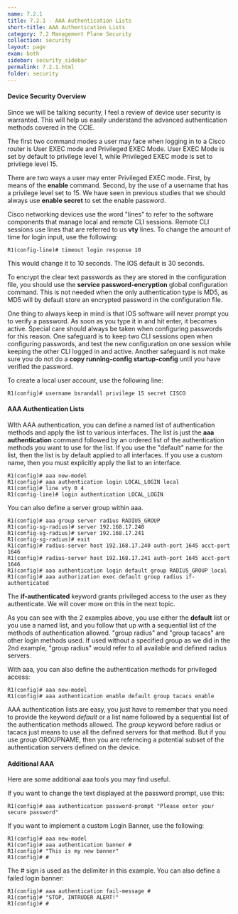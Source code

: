 ```yaml
---
name: 7.2.1
title: 7.2.1 - AAA Authentication Lists
short-title: AAA Authentication Lists
category: 7.2 Management Plane Security
collection: security
layout: page
exam: both
sidebar: security_sidebar
permalink: 7.2.1.html
folder: security
---
```

#### Device Security Overview
Since we will be talking security, I feel a review of device user security is warranted. This will help us easily understand the advanced authentication methods covered in the CCIE.

The first two command modes a user may face when logging in to a Cisco router is User EXEC mode and Privileged EXEC Mode. User EXEC Mode is set by default to privilege level 1, while Privileged EXEC mode is set to privilege level 15.

There are two ways a user may enter Privileged EXEC mode. First, by means of the **enable** command. Second, by the use of a username that has a privilege level set to 15. We have seen in previous studies that we should always use **enable secret** to set the enable password.

Cisco networking devices use the word "lines" to refer to the software components that manage local and remote CLI sessions. Remote CLI sessions use lines that are referred to us **vty** lines. To change the amount of time for login input, use the following:
```
R1(config-line)# timeout login response 10
```
This would change it to 10 seconds. The IOS default is 30 seconds.

To encrypt the clear text passwords as they are stored in the configuration file, you should use the **service password-encryption** global configuration command. This is not needed when the only authentication type is MD5, as MD5 will by default store an encrypted password in the configuration file.

One thing to always keep in mind is that IOS software will never prompt you to verify a password. As soon as you type it in and hit enter, it becomes active. Special care should always be taken when configuring passwords for this reason. One safeguard is to keep two CLI sessions open when configuring passwords, and test the new configuration on one session while keeping the other CLI logged in and active. Another safeguard is not make sure you do not do a **copy running-config startup-config** until you have verified the password.

To create a local user account, use the following line:
```
R1(config)# username bsrandall privilege 15 secret CISCO
```
#### AAA Authentication Lists
WIth AAA authentication, you can define a named list of authentication methods and apply the list to various interfaces. The list is just the **aaa authentication** command followed by an ordered list of the authentication methods you want to use for the list. If you use the "default" name for the list, then the list is by default applied to all interfaces. If you use a custom name, then you must explicitly apply the list to an interface.
```
R1(config)# aaa new-model
R1(config)# aaa authentication login LOCAL_LOGIN local
R1(config)# line vty 0 4
R1(config-line)# login authentication LOCAL_LOGIN
```

You can also define a server group within aaa.
```
R1(config)# aaa group server radius RADIUS_GROUP
R1(config-sg-radius)# server 192.168.17.240
R1(config-sg-radius)# server 192.168.17.241
R1(config-sg-radius)# exit
R1(config)# radius-server host 192.168.17.240 auth-port 1645 acct-port 1646
R1(config)# radius-server host 192.168.17.241 auth-port 1645 acct-port 1646
R1(config)# aaa authentication login default group RADIUS_GROUP local
R1(config)# aaa authorization exec default group radius if-authenticated
```
The **if-authenticated** keyword grants privileged access to the user as they authenticate. We will cover more on this in the next topic.

As you can see with the 2 examples above, you use either the **default** list or you use a named list, and you follow that up with a sequential list of the methods of authentication allowed. "group radius" and "group tacacs" are other login methods used. If used without a specified group as we did in the 2nd example, "group radius" would refer to all available and defined radius servers.

With aaa, you can also define the authentication methods for privileged access:
```
R1(config)# aaa new-model
R1(config)# aaa authentication enable default group tacacs enable
```

AAA authentication lists are easy, you just have to remember that you need to provide the keyword *default* or a list name followed by a sequential list of the authentication methods allowed. The *group* keyword before radius or tacacs just means to use all the defined servers for that method. But if you use *group* GROUPNAME, then you are referncing a potential subset of the authentication servers defined on the device.

#### Additional AAA
Here are some additional aaa tools you may find useful.

If you want to change the text displayed at the password prompt, use this:
```
R1(config)# aaa authentication password-prompt "Please enter your secure password"
```

If you want to implement a custom Login Banner, use the following:
```
R1(config)# aaa new-model
R1(config)# aaa authentication banner #
R1(config)# "This is my new banner"
R1(config)# #
```
The # sign is used as the delimiter in this example. You can also define a failed login banner:
```
R1(config)# aaa authentication fail-message #
R1(config)# "STOP, INTRUDER ALERT!"
R1(config)# #
```
